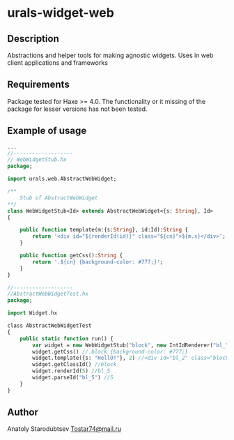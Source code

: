 # urals-widget-web


## Description
Abstractions and helper tools for making agnostic widgets.
Uses in web client applications and frameworks


## Requirements
Package tested for Haxe >= 4.0.
The functionality or it missing of the package for lesser versions has not been tested.


## Example of usage
```haxe
...
//-------------------
// WebWidgetStub.hx
package;

import urals.web.AbstractWebWidget;

/**
	Stub of AbstractWebWidget
**/
class WebWidgetStub<Id> extends AbstractWebWidget<{s: String}, Id> 
{

	public function template(m:{s:String}, id:Id):String {
		return '<div id="${renderId(id)}" class="${cn}">${m.s}</div>';
	}

	public function getCss():String {
		return '.${cn} {background-color: #777;}';
	}
}

//-------------------
//AbstractWebWidgetTest.hx
package;

import Widget.hx

class AbstractWebWidgetTest
{
    public static function run() {
        var widget = new WebWidgetStub("block", new IntIdRenderer("bl_"));
        widget.getCss() //.block {background-color: #777;}
        widget.template({s: "HellO!"}, 2) //<div id="bl_2" class="block">HellO!</div>
        widget.getClassId() //block
        widget.renderId(5) //bl_5
        widget.parseId("bl_5") //5
    }
}
```


## Author
Anatoly Starodubtsev
Tostar74@mail.ru